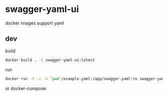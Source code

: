# swagger-yaml-ui

docker images support yaml 

## dev

build

```bash
docker build . -t swagger-yaml-ui:latest
```

run

```bash
docker run -t -i -v `pwd`/example.yaml:/app/swagger.yaml:ro swagger-yaml-ui:latest
```

or docker-compose



